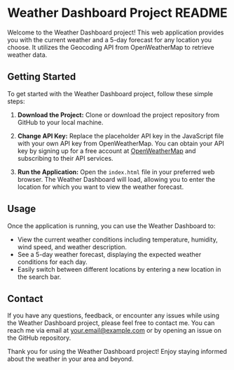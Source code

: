 # Weather Dashboard Project README

Welcome to the Weather Dashboard project! This web application provides you with the current weather and a 5-day forecast for any location you choose. It utilizes the Geocoding API from OpenWeatherMap to retrieve weather data.

## Getting Started
To get started with the Weather Dashboard project, follow these simple steps:

1. **Download the Project:** Clone or download the project repository from GitHub to your local machine.

2. **Change API Key:** Replace the placeholder API key in the JavaScript file with your own API key from OpenWeatherMap. You can obtain your API key by signing up for a free account at [OpenWeatherMap](https://openweathermap.org/api/) and subscribing to their API services.

3. **Run the Application:** Open the `index.html` file in your preferred web browser. The Weather Dashboard will load, allowing you to enter the location for which you want to view the weather forecast.

## Usage
Once the application is running, you can use the Weather Dashboard to:

- View the current weather conditions including temperature, humidity, wind speed, and weather description.
- See a 5-day weather forecast, displaying the expected weather conditions for each day.
- Easily switch between different locations by entering a new location in the search bar.

## Contact
If you have any questions, feedback, or encounter any issues while using the Weather Dashboard project, please feel free to contact me. You can reach me via email at [your.email@example.com](mailto:mauryamohit138@example.com) or by opening an issue on the GitHub repository.

Thank you for using the Weather Dashboard project! Enjoy staying informed about the weather in your area and beyond.
